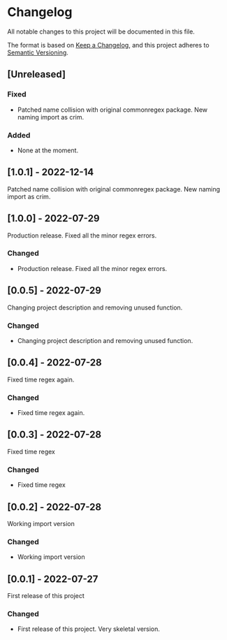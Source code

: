 # Changelog

All notable changes to this project will be documented in this file.

The format is based on [Keep a Changelog](https://keepachangelog.com/en/1.0.0/),
and this project adheres to [Semantic Versioning](https://semver.org/spec/v2.0.0.html).

## [Unreleased]

### Fixed

- Patched name collision with original commonregex package. New naming import as crim.

### Added

- None at the moment.

## [1.0.1] - 2022-12-14

Patched name collision with original commonregex package. New naming import as crim.

## [1.0.0] - 2022-07-29

Production release. Fixed all the minor regex errors.

### Changed

- Production release. Fixed all the minor regex errors.

## [0.0.5] - 2022-07-29

Changing project description and removing unused function.

### Changed

- Changing project description and removing unused function.

## [0.0.4] - 2022-07-28

Fixed time regex again.

### Changed

- Fixed time regex again.

## [0.0.3] - 2022-07-28

Fixed time regex

### Changed

- Fixed time regex

## [0.0.2] - 2022-07-28

Working import version

### Changed

- Working import version

## [0.0.1] - 2022-07-27

First release of this project

### Changed

- First release of this project. Very skeletal version.
